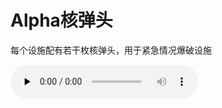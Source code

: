 # Alpha核弹头
每个设施配有若干枚核弹头，用于紧急情况爆破设施

​<audio id="audio" controls="" preload="none">
      <source id="Alpha弹头主题曲" src="Alpha弹头主题曲- The Foundation Main Theme 秘密实验室 (By Aj - 1.Main(Av769942828,P1).mp3">
</audio>